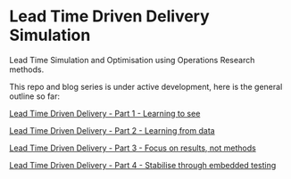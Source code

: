 # Lead Time Driven Delivery Simulation
Lead Time Simulation and Optimisation using Operations Research methods.

 This repo and blog series is under active development, here is the general outline so far:

[Lead Time Driven Delivery - Part 1 - Learning to see](http://www.zankavtaskin.com/2020/01/applied-software-delivery-system.html)

[Lead Time Driven Delivery - Part 2 - Learning from data](http://www.zankavtaskin.com/2020/03/lead-time-driven-delivery-metrics.html)

[Lead Time Driven Delivery - Part 3 - Focus on results, not methods](http://www.zankavtaskin.com/2020/08/lead-time-driven-delivery-focus-on.html)

[Lead Time Driven Delivery - Part 4 - Stabilise through embedded testing](http://www.zankavtaskin.com/2020/09/lead-time-driven-delivery-stabilise-and.html)

